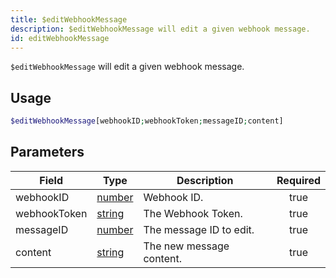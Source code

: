 ```yaml
---
title: $editWebhookMessage
description: $editWebhookMessage will edit a given webhook message.
id: editWebhookMessage
---
```


`$editWebhookMessage` will edit a given webhook message.

## Usage

```php
$editWebhookMessage[webhookID;webhookToken;messageID;content]
```

## Parameters

| Field        | Type                                                                                              | Description              | Required |
| ------------ | ------------------------------------------------------------------------------------------------- | ------------------------ | :------: |
| webhookID    | [number](https://developer.mozilla.org/en-US/docs/Web/JavaScript/Reference/Global_Objects/Number) | Webhook ID.              |   true   |
| webhookToken | [string](https://developer.mozilla.org/en-US/docs/Web/JavaScript/Reference/Global_Objects/String) | The Webhook Token.       |   true   |
| messageID    | [number](https://developer.mozilla.org/en-US/docs/Web/JavaScript/Reference/Global_Objects/Number) | The message ID to edit.  |   true   |
| content      | [string](https://developer.mozilla.org/en-US/docs/Web/JavaScript/Reference/Global_Objects/String) | The new message content. |   true   |
